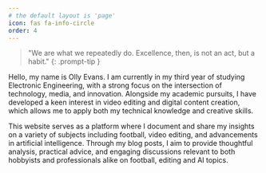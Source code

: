 ```yaml
---
# the default layout is 'page'
icon: fas fa-info-circle
order: 4
---
```


> "We are what we repeatedly do. Excellence, then, is not an act, but a habit."
{: .prompt-tip }

Hello, my name is Olly Evans. I am currently in my third year of studying Electronic Engineering, with a strong focus on the intersection of technology, media, and innovation. Alongside my academic pursuits, I have developed a keen interest in video editing and digital content creation, which allows me to apply both my technical knowledge and creative skills.

This website serves as a platform where I document and share my insights on a variety of subjects including football, video editing, and advancements in artificial intelligence. Through my blog posts, I aim to provide thoughtful analysis, practical advice, and engaging discussions relevant to both hobbyists and professionals alike on football, editing and AI topics.
